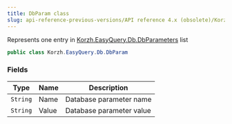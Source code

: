 ```yaml
---
title: DbParam class
slug: api-reference-previous-versions/API reference 4.x (obsolete)/Korzh.EasyQuery.Db namespace/dbparam-class
---
```



Represents one entry in [Korzh.EasyQuery.Db.DbParameters](/api-reference-4x/korzh-easyquery-db-namespace/dbparameters-class) list
```csharp
public class Korzh.EasyQuery.Db.DbParam

```

### Fields

| Type | Name | Description | 
| --- | --- | --- | 
| `String` | Name | Database parameter name | 
| `String` | Value | Database parameter value |